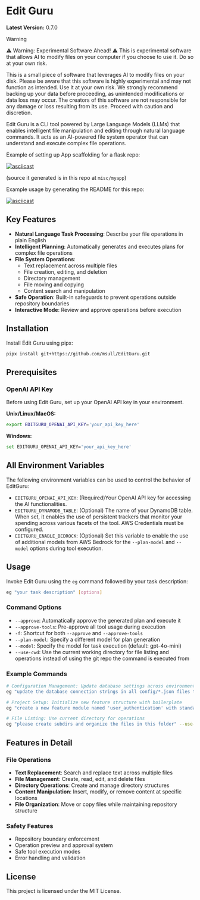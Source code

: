 # Edit Guru

**Latest Version:** 0.7.0


> [!WARNING]  
> ⚠️ Warning: Experimental Software Ahead! ⚠️
> This is experimental software that allows AI to modify files on your computer if you choose to use it.
> Do so at your own risk.
>
> This is a small piece of software that leverages AI to modify files on your disk.
> Please be aware that this software is highly experimental and may not function as intended.
> Use it at your own risk. We strongly recommend backing up your data before proceeding,
> as unintended modifications or data loss may occur.
> The creators of this software are not responsible for any damage or loss resulting from its use.
> Proceed with caution and discretion.

Edit Guru is a CLI tool powered by Large Language Models (LLMs) that enables intelligent file manipulation and editing
through natural language commands. It acts as an AI-powered file system operator that can understand and execute complex
file operations.

Example of setting up App scaffolding for a flask repo:

[![asciicast](https://asciinema.org/a/8gA1IqODn57ytDRpIwsbjVvWX.svg)](https://asciinema.org/a/8gA1IqODn57ytDRpIwsbjVvWX?speed=1.5)

(source it generated is in this repo at `misc/myapp`)

Example usage by generating the README for this repo:

[![asciicast](https://asciinema.org/a/VofKYWuifGLijwhQTfr5AH7N1.svg)](https://asciinema.org/a/VofKYWuifGLijwhQTfr5AH7N1?t=5&speed=1.5)

## Key Features

- **Natural Language Task Processing**: Describe your file operations in plain English
- **Intelligent Planning**: Automatically generates and executes plans for complex file operations
- **File System Operations**:
    - Text replacement across multiple files
    - File creation, editing, and deletion
    - Directory management
    - File moving and copying
    - Content search and manipulation
- **Safe Operation**: Built-in safeguards to prevent operations outside repository boundaries
- **Interactive Mode**: Review and approve operations before execution

## Installation

Install Edit Guru using pipx:

```bash
pipx install git+https://github.com/msull/EditGuru.git
```

## Prerequisites

### OpenAI API Key

Before using Edit Guru, set up your OpenAI API key in your environment.

**Unix/Linux/MacOS:**

```bash
export EDITGURU_OPENAI_API_KEY='your_api_key_here'
```

**Windows:**

```bash
set EDITGURU_OPENAI_API_KEY='your_api_key_here'

```

## All Environment Variables

The following environment variables can be used to control the behavior of EditGuru:

- `EDITGURU_OPENAI_API_KEY`: (Required)Your OpenAI API key for accessing the AI functionalities.
- `EDITGURU_DYNAMODB_TABLE`: (Optional) The name of your DynamoDB table. When set, it enables the use of persistent
  trackers that monitor your spending across various facets of the tool. AWS Credentials must be configured.
- `EDITGURU_ENABLE_BEDROCK`: (Optional) Set this variable to enable the use of additional models from AWS Bedrock for
  the `--plan-model` and `--model` options during tool execution.

## Usage

Invoke Edit Guru using the `eg` command followed by your task description:

```bash
eg "your task description" [options]
```

### Command Options

- `--approve`: Automatically approve the generated plan and execute it
- `--approve-tools`: Pre-approve all tool usage during execution
- `-f`: Shortcut for both `--approve` and `--approve-tools`
- `--plan-model`: Specify a different model for plan generation
- `--model`: Specify the model for task execution (default: gpt-4o-mini)
- `--use-cwd`: Use the current working directory for file listing and operations instead of using the git repo the
  command is executed from

### Example Commands

```bash
# Configuration Management: Update database settings across environments
eg "update the database connection strings in all config/*.json files to use the new hostname db-prod-v2.example.com, but only in files that don't contain 'test' in their name" --approve

# Project Setup: Initialize new feature structure with boilerplate
eg "create a new feature module named 'user_authentication' with standard files: __init__.py, models.py, views.py, and tests/test_*.py files. Add basic boilerplate code in each" -f

# File Listing: Use current directory for operations
eg "please create subdirs and organize the files in this folder" --use-cwd
```

## Features in Detail

### File Operations

- **Text Replacement**: Search and replace text across multiple files
- **File Management**: Create, read, edit, and delete files
- **Directory Operations**: Create and manage directory structures
- **Content Manipulation**: Insert, modify, or remove content at specific locations
- **File Organization**: Move or copy files while maintaining repository structure

### Safety Features

- Repository boundary enforcement
- Operation preview and approval system
- Safe tool execution modes
- Error handling and validation

## License

This project is licensed under the MIT License.
